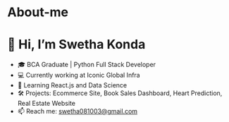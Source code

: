 # About-me

# 👋 Hi, I’m Swetha Konda
- 🎓 BCA Graduate | Python Full Stack Developer
- 💻 Currently working at Iconic Global Infra
- 🌱 Learning React.js and Data Science
- 🛠️ Projects: Ecommerce Site, Book Sales Dashboard, Heart Prediction, Real Estate Website
- 📫 Reach me: swetha081003@gmail.com
